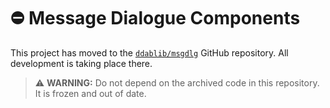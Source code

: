# :no_entry: Message Dialogue Components

This project has moved to the [`ddablib/msgdlg`](https://github.com/ddablib/msgdlg) GitHub repository. All development is taking place there.

> :warning: **WARNING:** Do not depend on the archived code in this repository. It is frozen and out of date.
